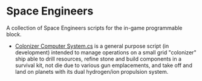 # Space Engineers
A collection of Space Engineers scripts for the in-game programmable block.

* [Colonizer Computer System.cs](./Colonizer%20Computer%20System.cs) is a general purpose script (in development) intended to manage operations on a small grid "colonizer" ship able to drill resources, refine stone and build components in a survival kit, not die due to various gun emplacements, and take off and land on planets with its dual hydrogen/ion propulsion system.
